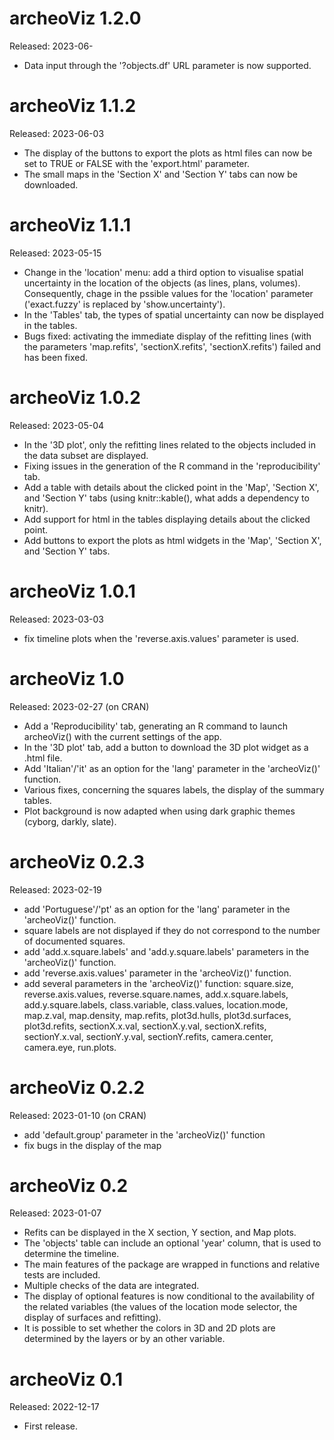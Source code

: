 
# archeoViz 1.2.0
Released: 2023-06-
* Data input through the '?objects.df' URL parameter is now supported.

# archeoViz 1.1.2
Released: 2023-06-03

* The display of the buttons to export the plots as html files can now be set to TRUE or FALSE with the 'export.html' parameter.
* The small maps in the 'Section X' and 'Section Y' tabs can now be downloaded.

# archeoViz 1.1.1
Released: 2023-05-15

* Change in the 'location' menu: add a third option to visualise spatial uncertainty in the location of the objects (as lines, plans, volumes). Consequently, chage in the pssible values for the 'location' parameter ('exact.fuzzy' is replaced by 'show.uncertainty').
* In the 'Tables' tab, the types of spatial uncertainty can now be displayed in the tables.
* Bugs fixed: activating the immediate display of the refitting lines (with the parameters 'map.refits', 'sectionX.refits', 'sectionX.refits') failed and has been fixed.

# archeoViz 1.0.2
Released: 2023-05-04

* In the '3D plot', only the refitting lines related to the objects included in the data subset are displayed.
* Fixing issues in the generation of the R command in the 'reproducibility' tab.
* Add a table with details about the clicked point in the 'Map', 'Section X', and 'Section Y' tabs (using knitr::kable(), what adds a dependency to knitr).
* Add support for html in the tables displaying details about the clicked point.
* Add buttons to export the plots as html widgets in the 'Map', 'Section X', and 'Section Y' tabs.

# archeoViz 1.0.1
Released: 2023-03-03

* fix timeline plots when the 'reverse.axis.values' parameter is used.

# archeoViz 1.0
Released: 2023-02-27 (on CRAN)

* Add a 'Reproducibility' tab, generating an R command to launch archeoViz() with the current settings of the app.
* In the '3D plot' tab, add a button to download the 3D plot widget as a .html file.
* Add 'Italian'/'it' as an option for the 'lang' parameter in the 'archeoViz()' function.
* Various fixes, concerning the squares labels, the display of the summary tables.
* Plot background is now adapted when using dark graphic themes (cyborg, darkly, slate).

# archeoViz 0.2.3
Released: 2023-02-19

* add 'Portuguese'/'pt' as an option for the 'lang' parameter in the 'archeoViz()' function.
* square labels are not displayed if they do not correspond to the number of documented squares.
* add 'add.x.square.labels' and 'add.y.square.labels' parameters in the 'archeoViz()' function.
* add 'reverse.axis.values' parameter in the 'archeoViz()' function.
* add several parameters in the 'archeoViz()' function: square.size, reverse.axis.values, reverse.square.names, add.x.square.labels, add.y.square.labels, class.variable, class.values, location.mode, map.z.val, map.density, map.refits, plot3d.hulls, plot3d.surfaces, plot3d.refits, sectionX.x.val, sectionX.y.val, sectionX.refits, sectionY.x.val, sectionY.y.val, sectionY.refits, camera.center, camera.eye, run.plots.

# archeoViz 0.2.2
Released: 2023-01-10 (on CRAN)

* add 'default.group' parameter in the 'archeoViz()' function
* fix bugs in the display of the map

# archeoViz 0.2
Released: 2023-01-07

* Refits can be displayed in the X section, Y section, and Map plots.
* The 'objects' table can include an optional 'year' column, that is used to determine the timeline.
* The main features of the package are wrapped in functions and relative tests are included.
* Multiple checks of the data  are integrated.
* The display of optional features is now conditional to the availability of the related variables (the values of the location mode selector, the display of surfaces and refitting).
* It is possible to set whether the colors in 3D and 2D plots are determined by the layers or by an other variable.

# archeoViz 0.1
Released: 2022-12-17

* First release.
